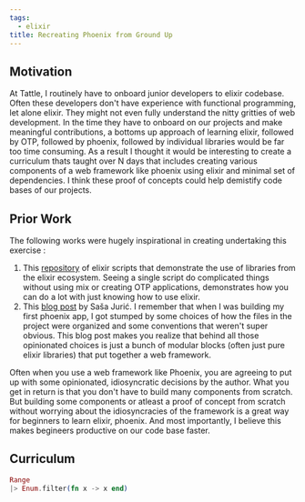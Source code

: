 ```yaml
---
tags:
  - elixir
title: Recreating Phoenix from Ground Up
---
```

## Motivation
At Tattle, I routinely have to onboard junior developers to elixir codebase. Often these developers don't have experience with functional programming, let alone elixir. They might not even fully understand the nitty gritties of web development. In the time they have to onboard on our projects and make meaningful contributions, a bottoms up approach of learning elixir, followed by OTP, followed by phoenix, followed by individual libraries would be far too time consuming. As a result I thought it would be interesting to create a curriculum thats taught over N days that includes creating various components of a web framework like phoenix using elixir and minimal set of dependencies. I think these proof of concepts could help demistify code bases of our projects.

## Prior Work
The following works were hugely inspirational in creating undertaking this exercise : 
1. This [repository](https://github.com/wojtekmach/mix_install_examples) of elixir scripts that demonstrate the use of libraries from the elixir ecosystem. Seeing a single script do complicated things without using mix or creating OTP applications, demonstrates how you can do a lot with just knowing how to use elixir.
2. This [blog post](https://www.theerlangelist.com/article/phoenix_is_modular) by Saša Jurić. I remember that when I was building my first phoenix app, I got stumped by some choices of how the files in the project were organized and some conventions that weren't super obvious. This blog post makes you realize that behind all those opinionated choices is just a bunch of modular blocks (often just pure elixir libraries) that put together a web framework.

Often when you use a web framework like Phoenix, you are agreeing to put up with some opinionated, idiosyncratic decisions by the author. What you get in return is that you don't have to build many components from scratch. But building some components or atleast a proof of concept from scratch without worrying about the idiosyncracies of the framework is a great way for beginners to learn elixir, phoenix. And most importantly, I believe this makes begineers productive on our code base faster.

## Curriculum

```elixir
Range
|> Enum.filter(fn x -> x end)
```